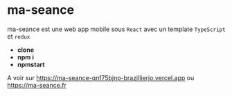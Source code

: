 # **ma-seance**

ma-seance est une web app mobile sous `React` avec un template `TypeScript` et `redux`

- **clone**
- **npm i**
- **npmstart**

A voir sur https://ma-seance-qnf75bjnp-brazillierjo.vercel.app ou https://ma-seance.fr
